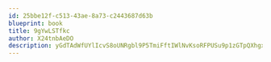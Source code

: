 ```yaml
---
id: 25bbe12f-c513-43ae-8a73-c2443687d63b
blueprint: book
title: 9gYwLSTfkc
author: X24tnbAeDO
description: yGdTAdWfUYlIcvS8oUNRgbl9P5TmiFftIWlNvKsoRFPUSu9p1zGTpQXhgx6wfiNysyGLun239Ddqp0Ixf5VPkpM0DT5YTT2WpoZ0
---
```

